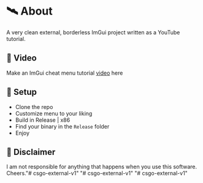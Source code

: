 ﻿# 🛰 About
A very clean external, borderless ImGui project written as a YouTube tutorial.

## 🌠 Video
Make an ImGui cheat menu tutorial [video](https://www.youtube.com/watch?v=Nrta_J_c9Cc) here

## 🌌 Setup
- Clone the repo
- Customize menu to your liking
- Build in Release | x86
- Find your binary in the `Release` folder
- Enjoy

## 🗿 Disclaimer
I am not responsible for anything that happens when you use this software. Cheers."# csgo-external-v1" 
"# csgo-external-v1" 
"# csgo-external-v1" 
